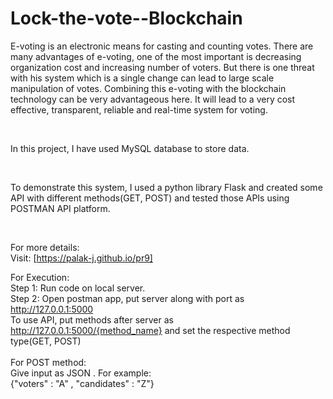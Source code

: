 # Lock-the-vote--Blockchain

E-voting is an electronic means for casting and counting votes. There are many advantages of e-voting, one of the most important is decreasing organization cost and increasing number of voters. But there is one threat with his system which is a single change can lead to large scale manipulation of votes. Combining this e-voting with the blockchain technology can be very advantageous here. It will lead to a very cost effective, transparent, reliable and real-time system for voting.

<br/>

In this project, I have used MySQL database to store data.

<br/>

To demonstrate this system, I used a python library Flask and created some API with different methods(GET, POST) and tested those APIs using POSTMAN API platform.

<br/>

For more details: <br/>
Visit: [https://palak-j.github.io/pr9]

For Execution: <br/>
Step 1: Run code on local server. <br/>
Step 2: Open postman app,  put server along with port as http://127.0.0.1:5000 <br/>
To use API, put methods after server as http://127.0.0.1:5000/{method_name} and set the respective method type(GET, POST) <br/>
<br/>
For POST method: <br/>
Give input as JSON . For example: <br/>
{"voters" : "A" , "candidates" : "Z"}


